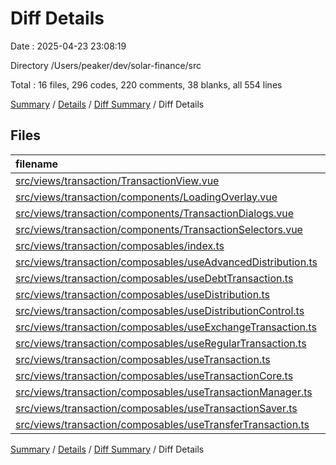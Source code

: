 # Diff Details

Date : 2025-04-23 23:08:19

Directory /Users/peaker/dev/solar-finance/src

Total : 16 files,  296 codes, 220 comments, 38 blanks, all 554 lines

[Summary](results.md) / [Details](details.md) / [Diff Summary](diff.md) / Diff Details

## Files
| filename | language | code | comment | blank | total |
| :--- | :--- | ---: | ---: | ---: | ---: |
| [src/views/transaction/TransactionView.vue](/src/views/transaction/TransactionView.vue) | Vue | -547 | -4 | -82 | -633 |
| [src/views/transaction/components/LoadingOverlay.vue](/src/views/transaction/components/LoadingOverlay.vue) | Vue | 32 | 1 | 3 | 36 |
| [src/views/transaction/components/TransactionDialogs.vue](/src/views/transaction/components/TransactionDialogs.vue) | Vue | 140 | 5 | 10 | 155 |
| [src/views/transaction/components/TransactionSelectors.vue](/src/views/transaction/components/TransactionSelectors.vue) | Vue | 82 | 3 | 9 | 94 |
| [src/views/transaction/composables/index.ts](/src/views/transaction/composables/index.ts) | TypeScript | -6 | -2 | -1 | -9 |
| [src/views/transaction/composables/useAdvancedDistribution.ts](/src/views/transaction/composables/useAdvancedDistribution.ts) | TypeScript | -123 | -28 | -36 | -187 |
| [src/views/transaction/composables/useDebtTransaction.ts](/src/views/transaction/composables/useDebtTransaction.ts) | TypeScript | 253 | 87 | 48 | 388 |
| [src/views/transaction/composables/useDistribution.ts](/src/views/transaction/composables/useDistribution.ts) | TypeScript | 146 | 74 | 45 | 265 |
| [src/views/transaction/composables/useDistributionControl.ts](/src/views/transaction/composables/useDistributionControl.ts) | TypeScript | -67 | -32 | -16 | -115 |
| [src/views/transaction/composables/useExchangeTransaction.ts](/src/views/transaction/composables/useExchangeTransaction.ts) | TypeScript | 149 | 43 | 30 | 222 |
| [src/views/transaction/composables/useRegularTransaction.ts](/src/views/transaction/composables/useRegularTransaction.ts) | TypeScript | 178 | 36 | 24 | 238 |
| [src/views/transaction/composables/useTransaction.ts](/src/views/transaction/composables/useTransaction.ts) | TypeScript | -139 | -27 | -27 | -193 |
| [src/views/transaction/composables/useTransactionCore.ts](/src/views/transaction/composables/useTransactionCore.ts) | TypeScript | 162 | 47 | 31 | 240 |
| [src/views/transaction/composables/useTransactionManager.ts](/src/views/transaction/composables/useTransactionManager.ts) | TypeScript | 223 | 38 | 31 | 292 |
| [src/views/transaction/composables/useTransactionSaver.ts](/src/views/transaction/composables/useTransactionSaver.ts) | TypeScript | -325 | -62 | -57 | -444 |
| [src/views/transaction/composables/useTransferTransaction.ts](/src/views/transaction/composables/useTransferTransaction.ts) | TypeScript | 138 | 41 | 26 | 205 |

[Summary](results.md) / [Details](details.md) / [Diff Summary](diff.md) / Diff Details